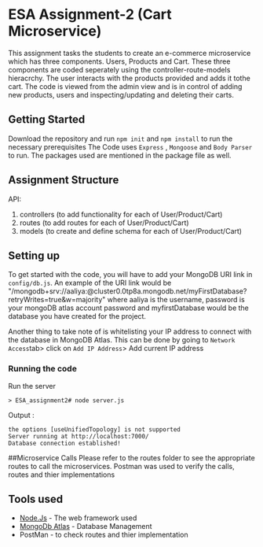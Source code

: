 # ESA Assignment-2 (Cart Microservice)
This assignment tasks the students to create an e-commerce microservice which has three components. Users, Products and Cart. These three components are coded seperately using the controller-route-models hieracrchy. The user interacts with the products provided and adds it tothe cart. The code is viewed from the admin view and is in control of adding new products, users and inspecting/updating and deleting their carts.

## Getting Started

Download the repository and run ```npm init``` and ```npm install``` to run the necessary prerequisites
The Code uses ```Express``` , ```Mongoose``` and ```Body Parser``` to run. The packages used are mentioned in the package file as well.

## Assignment Structure

API:<br>
1) controllers (to add functionality for each of User/Product/Cart)<br>
2) routes (to add routes for each of User/Product/Cart) <br>
3) models (to create and define schema for each of User/Product/Cart) <br>


## Setting up
To get started with the code, you will have to add your MongoDB URI link in ```config/db.js```.
An example of the URI link would be "/mongodb+srv://aaliya:<password>@cluster0.0tp8a.mongodb.net/myFirstDatabase?retryWrites=true&w=majority"
  where aaliya is the username, password is your mongoDB atlas account password and myfirstDatabase would be the database you have created for the project.

Another thing to take note of is whitelisting your IP address to connect with the database in MongoDB Atlas. This can be done by going to ```Network Access```tab> click on  ```Add IP Address```> Add current IP address


### Running the code

Run the server

```
> ESA_assignment2# node server.js
```

Output :

```
the options [useUnifiedTopology] is not supported
Server running at http://localhost:7000/
Database connection established!
```

##Microservice Calls
Please refer to the routes folder to see the appropriate routes to call the microservices. 
Postman was used to verify the calls, routes and thier implementations




## Tools used

* [Node.Js](https://nodejs.org/en/) - The web framework used
* [MongoDb Atlas](https://www.mongodb.com/cloud/atlas) - Database Management
* PostMan - to check routes and thier implementation

